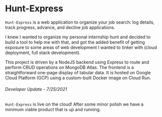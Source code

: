 # Hunt-Express

`Hunt-Express` is a web application to organize your job search: log details, track progress, advance, and decline job applications.

I knew I wanted to organize my personal internship hunt and decided to build a tool to help me with that, and got the added benefit of getting exposure to some areas of web development I wanted to tinker with (cloud deployment, full stack development).

This project is driven by a NodeJS backend using Express to route and perform CRUD operations on MongoDB Atlas. 
The frontend is a straightforward one-page display of tabular data. 
It is hosted on Google Cloud Platform (GCP) using a custom-built Docker image on Cloud Run. 

###### Developer Update - 7/25/2021

`Hunt-Express` is live on the cloud! After some minor polish we have a minimum viable product that is up and running. 


